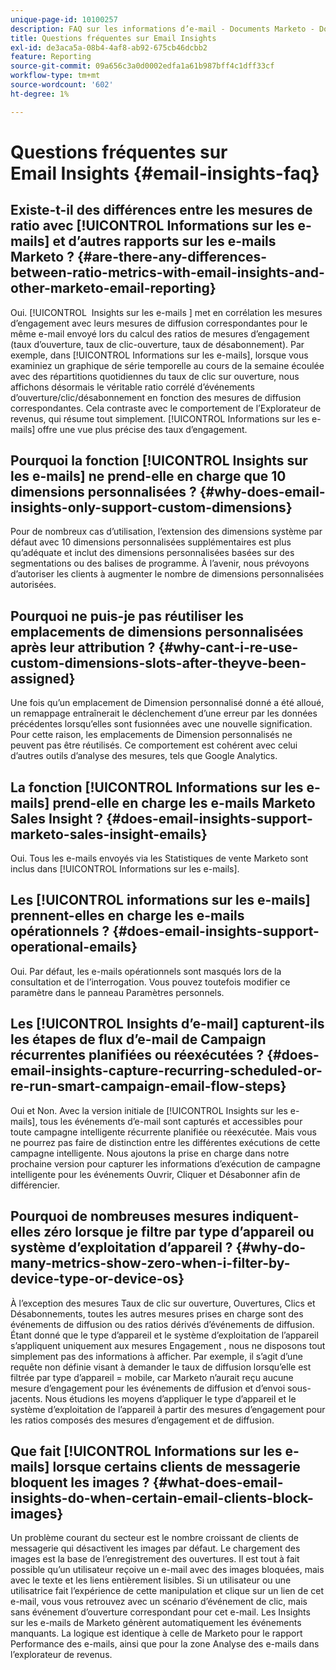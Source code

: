 ```yaml
---
unique-page-id: 10100257
description: FAQ sur les informations d’e-mail - Documents Marketo - Documentation du produit
title: Questions fréquentes sur Email Insights
exl-id: de3aca5a-08b4-4af8-ab92-675cb46dcbb2
feature: Reporting
source-git-commit: 09a656c3a0d0002edfa1a61b987bff4c1dff33cf
workflow-type: tm+mt
source-wordcount: '602'
ht-degree: 1%

---
```


# Questions fréquentes sur Email Insights {#email-insights-faq}

## Existe-t-il des différences entre les mesures de ratio avec [!UICONTROL Informations sur les e-mails] et d’autres rapports sur les e-mails Marketo ? {#are-there-any-differences-between-ratio-metrics-with-email-insights-and-other-marketo-email-reporting}

Oui. [!UICONTROL &#x200B; Insights sur les e-mails &#x200B;] met en corrélation les mesures d’engagement avec leurs mesures de diffusion correspondantes pour le même e-mail envoyé lors du calcul des ratios de mesures d’engagement (taux d’ouverture, taux de clic-ouverture, taux de désabonnement). Par exemple, dans [!UICONTROL Informations sur les e-mails], lorsque vous examiniez un graphique de série temporelle au cours de la semaine écoulée avec des répartitions quotidiennes du taux de clic sur ouverture, nous affichons désormais le véritable ratio corrélé d’événements d’ouverture/clic/désabonnement en fonction des mesures de diffusion correspondantes. Cela contraste avec le comportement de l’Explorateur de revenus, qui résume tout simplement. [!UICONTROL Informations sur les e-mails] offre une vue plus précise des taux d’engagement.

## Pourquoi la fonction [!UICONTROL Insights sur les e-mails] ne prend-elle en charge que 10 dimensions personnalisées ? {#why-does-email-insights-only-support-custom-dimensions}

Pour de nombreux cas d’utilisation, l’extension des dimensions système par défaut avec 10 dimensions personnalisées supplémentaires est plus qu’adéquate et inclut des dimensions personnalisées basées sur des segmentations ou des balises de programme. À l’avenir, nous prévoyons d’autoriser les clients à augmenter le nombre de dimensions personnalisées autorisées.

## Pourquoi ne puis-je pas réutiliser les emplacements de dimensions personnalisées après leur attribution ? {#why-cant-i-re-use-custom-dimensions-slots-after-theyve-been-assigned}

Une fois qu’un emplacement de Dimension personnalisé donné a été alloué, un remappage entraînerait le déclenchement d’une erreur par les données précédentes lorsqu’elles sont fusionnées avec une nouvelle signification. Pour cette raison, les emplacements de Dimension personnalisés ne peuvent pas être réutilisés. Ce comportement est cohérent avec celui d’autres outils d’analyse des mesures, tels que Google Analytics.

## La fonction [!UICONTROL Informations sur les e-mails] prend-elle en charge les e-mails Marketo Sales Insight ? {#does-email-insights-support-marketo-sales-insight-emails}

Oui. Tous les e-mails envoyés via les Statistiques de vente Marketo sont inclus dans [!UICONTROL Informations sur les e-mails].

## Les [!UICONTROL informations sur les e-mails] prennent-elles en charge les e-mails opérationnels ? {#does-email-insights-support-operational-emails}

Oui. Par défaut, les e-mails opérationnels sont masqués lors de la consultation et de l’interrogation. Vous pouvez toutefois modifier ce paramètre dans le panneau Paramètres personnels.

## Les [!UICONTROL Insights d’e-mail] capturent-ils les étapes de flux d’e-mail de Campaign récurrentes planifiées ou réexécutées ? {#does-email-insights-capture-recurring-scheduled-or-re-run-smart-campaign-email-flow-steps}

Oui et Non. Avec la version initiale de [!UICONTROL Insights sur les e-mails], tous les événements d’e-mail sont capturés et accessibles pour toute campagne intelligente récurrente planifiée ou réexécutée. Mais vous ne pourrez pas faire de distinction entre les différentes exécutions de cette campagne intelligente. Nous ajoutons la prise en charge dans notre prochaine version pour capturer les informations d’exécution de campagne intelligente pour les événements Ouvrir, Cliquer et Désabonner afin de différencier.

## Pourquoi de nombreuses mesures indiquent-elles zéro lorsque je filtre par type d’appareil ou système d’exploitation d’appareil ? {#why-do-many-metrics-show-zero-when-i-filter-by-device-type-or-device-os}

À l’exception des mesures Taux de clic sur ouverture, Ouvertures, Clics et Désabonnements, toutes les autres mesures prises en charge sont des événements de diffusion ou des ratios dérivés d’événements de diffusion. Étant donné que le type d’appareil et le système d’exploitation de l’appareil s’appliquent uniquement aux mesures Engagement , nous ne disposons tout simplement pas des informations à afficher. Par exemple, il s’agit d’une requête non définie visant à demander le taux de diffusion lorsqu’elle est filtrée par type d’appareil = mobile, car Marketo n’aurait reçu aucune mesure d’engagement pour les événements de diffusion et d’envoi sous-jacents. Nous étudions les moyens d’appliquer le type d’appareil et le système d’exploitation de l’appareil à partir des mesures d’engagement pour les ratios composés des mesures d’engagement et de diffusion.

## Que fait [!UICONTROL Informations sur les e-mails] lorsque certains clients de messagerie bloquent les images ? {#what-does-email-insights-do-when-certain-email-clients-block-images}

Un problème courant du secteur est le nombre croissant de clients de messagerie qui désactivent les images par défaut. Le chargement des images est la base de l’enregistrement des ouvertures. Il est tout à fait possible qu’un utilisateur reçoive un e-mail avec des images bloquées, mais avec le texte et les liens entièrement lisibles. Si un utilisateur ou une utilisatrice fait l’expérience de cette manipulation et clique sur un lien de cet e-mail, vous vous retrouvez avec un scénario d’événement de clic, mais sans événement d’ouverture correspondant pour cet e-mail. Les Insights sur les e-mails de Marketo génèrent automatiquement les événements manquants. La logique est identique à celle de Marketo pour le rapport Performance des e-mails, ainsi que pour la zone Analyse des e-mails dans l’explorateur de revenus.
